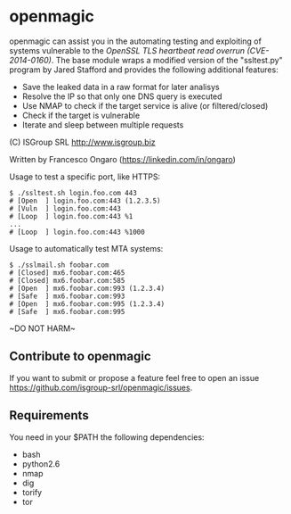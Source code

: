 openmagic
=========

openmagic can assist you in the automating testing and exploiting of systems vulnerable to the *OpenSSL TLS heartbeat read overrun (CVE-2014-0160)*. The base module wraps a modified version of the "ssltest.py" program by Jared Stafford and provides the following additional features:

- Save the leaked data in a raw format for later analisys
- Resolve the IP so that only one DNS query is executed
- Use NMAP to check if the target service is alive (or filtered/closed)
- Check if the target is vulnerable
- Iterate and sleep between multiple requests

(C) ISGroup SRL http://www.isgroup.biz

Written by Francesco Ongaro (https://linkedin.com/in/ongaro)

Usage to test a specific port, like HTTPS:

```
$ ./ssltest.sh login.foo.com 443
# [Open  ] login.foo.com:443 (1.2.3.5)
# [Vuln  ] login.foo.com:443
# [Loop  ] login.foo.com:443 %1
...
# [Loop  ] login.foo.com:443 %1000
```

Usage to automatically test MTA systems:

```
$ ./sslmail.sh foobar.com
# [Closed] mx6.foobar.com:465
# [Closed] mx6.foobar.com:585
# [Open  ] mx6.foobar.com:993 (1.2.3.4)
# [Safe  ] mx6.foobar.com:993
# [Open  ] mx6.foobar.com:995 (1.2.3.4)
# [Safe  ] mx6.foobar.com:995
```

~DO NOT HARM~

Contribute to openmagic
--------

If you want to submit or propose a feature feel free to open an issue https://github.com/isgroup-srl/openmagic/issues.

Requirements
--------

You need in your $PATH the following dependencies: 

- bash
- python2.6
- nmap
- dig
- torify
- tor
